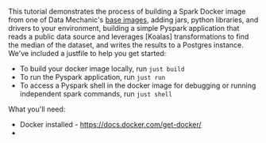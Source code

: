 This tutorial demonstrates the process of building a Spark Docker image from one of Data Mechanic's [base images](https://hub.docker.com/r/datamechanics/spark), adding jars, python libraries, and drivers to your environment, building a simple Pyspark application that reads a public data source and leverages [Koalas] transformations to find the median of the dataset, and writes the results to a Postgres instance. We've included a justfile to help you get started:
- To build your docker image locally, run `just build`
- To run the Pyspark application, run `just run`
- To access a Pyspark shell in the docker image for debugging or running independent spark commands, run `just shell`

What you'll need:
- Docker installed - https://docs.docker.com/get-docker/
- 
